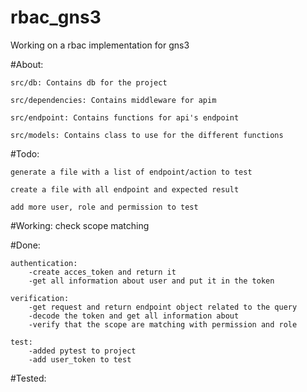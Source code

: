 # rbac_gns3

Working on a rbac implementation for gns3

#About: 

    src/db: Contains db for the project

    src/dependencies: Contains middleware for apim

    src/endpoint: Contains functions for api's endpoint

    src/models: Contains class to use for the different functions


#Todo:
    
    generate a file with a list of endpoint/action to test

    create a file with all endpoint and expected result
    
    add more user, role and permission to test
    
    
    
#Working:
    check scope matching

#Done: 
    
    authentication:
        -create acces_token and return it
        -get all information about user and put it in the token
    
    verification:
        -get request and return endpoint object related to the query
        -decode the token and get all information about
        -verify that the scope are matching with permission and role
    
    test:
        -added pytest to project
        -add user_token to test
#Tested:
    



